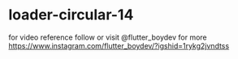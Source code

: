 # loader-circular-14
for video reference follow or visit @flutter_boydev for more
https://www.instagram.com/flutter_boydev/?igshid=1rykg2jvndtss
